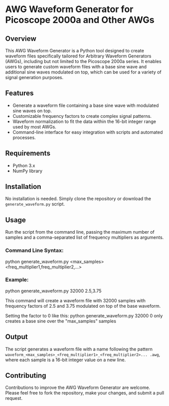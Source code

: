 # AWG Waveform Generator for Picoscope 2000a and Other AWGs

## Overview
This AWG Waveform Generator is a Python tool designed to create waveform files specifically tailored for Arbitrary Waveform Generators (AWGs), including but not limited to the Picoscope 2000a series. It enables users to generate custom waveform files with a base sine wave and additional sine waves modulated on top, which can be used for a variety of signal generation purposes.

## Features
- Generate a waveform file containing a base sine wave with modulated sine waves on top.
- Customizable frequency factors to create complex signal patterns.
- Waveform normalization to fit the data within the 16-bit integer range used by most AWGs.
- Command-line interface for easy integration with scripts and automated processes.

## Requirements
- Python 3.x
- NumPy library

## Installation
No installation is needed. Simply clone the repository or download the `generate_waveform.py` script.

## Usage
Run the script from the command line, passing the maximum number of samples and a comma-separated list of frequency multipliers as arguments.

### Command Line Syntax:
python generate_waveform.py <max_samples> <freq_multiplier1,freq_multiplier2,...>

### Example:
python generate_waveform.py 32000 2.5,3.75

This command will create a waveform file with 32000 samples with frequency factors of 2.5 and 3.75 modulated on top of the base waveform.

Setting the factor to 0 like this: python generate_waveform.py 32000 0
only creates a base sine over the "max_samples" samples

## Output
The script generates a waveform file with a name following the pattern `waveform_<max_samples>_<freq_multiplier1>_<freq_multiplier2>... .awg`, where each sample is a 16-bit integer value on a new line.

## Contributing
Contributions to improve the AWG Waveform Generator are welcome. Please feel free to fork the repository, make your changes, and submit a pull request.

